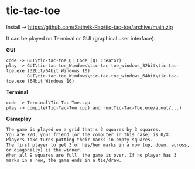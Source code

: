 # tic-tac-toe

Install -> https://github.com/Sathvik-Rao/tic-tac-toe/archive/main.zip

It can be played on Terminal or GUI (graphical user interface).

**GUI**
```
code -> GUI\tic-tac-toe_QT_Code (QT Creator)
play -> GUI\tic-tac-toe_Windows\tic-tac-toe_windows_32bit\tic-tac-toe.exe (32bit/64bit Windows 10)
        GUI\tic-tac-toe_Windows\tic-tac-toe_windows_64bit\tic-tac-toe.exe (64bit Windows 10)
```

**Terminal**
```
code -> Terminal\Tic-Tac-Toe.cpp
play -> compile(Tic-Tac-Toe.cpp) and run(Tic-Tac-Toe.exe/a.out/...)
```

**Gameplay**
```
The game is played on a grid that's 3 squares by 3 squares.
You are X/O, your friend (or the computer in this case) is O/X. Players take turns putting their marks in empty squares.
The first player to get 3 of his/her marks in a row (up, down, across, or diagonally) is the winner.
When all 9 squares are full, the game is over. If no player has 3 marks in a row, the game ends in a tie/draw.
```
